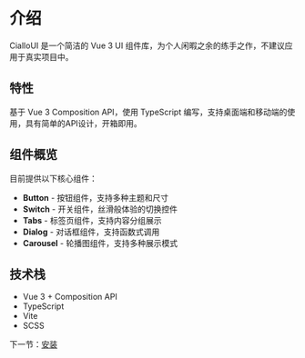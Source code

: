 # 介绍

CialloUI 是一个简洁的 Vue 3 UI 组件库，为个人闲暇之余的练手之作，不建议应用于真实项目中。

## 特性

基于 Vue 3 Composition API，使用 TypeScript 编写，支持桌面端和移动端的使用，具有简单的API设计，开箱即用。

## 组件概览

目前提供以下核心组件：

- **Button** - 按钮组件，支持多种主题和尺寸
- **Switch** - 开关组件，丝滑般体验的切换控件
- **Tabs** - 标签页组件，支持内容分组展示
- **Dialog** - 对话框组件，支持函数式调用
- **Carousel** - 轮播图组件，支持多种展示模式

## 技术栈

- Vue 3 + Composition API
- TypeScript
- Vite
- SCSS

下一节：[安装](#/doc/install)